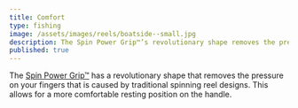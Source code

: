 ```yaml
---
title: Comfort
type: fishing
image: /assets/images/reels/boatside--small.jpg
description: The Spin Power Grip™’s revolutionary shape removes the pressure between the fingers caused by traditional spinning reel designs, allowing them to rest comfortably above the reel handle.
published: true
---
```


The [Spin Power Grip™](#tech) has a revolutionary shape that removes the pressure on your fingers that is caused by traditional spinning reel designs. This allows for a more comfortable resting position on the handle.
